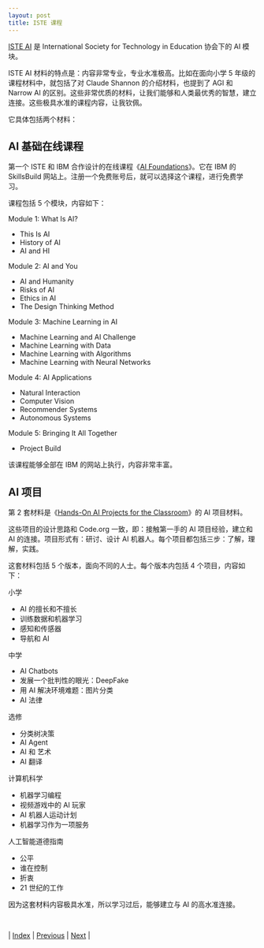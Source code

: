 ```yaml
---
layout: post
title: ISTE 课程
---
```


[ISTE AI](https://iste.org/ai) 是 International Society for Technology in Education 协会下的 AI 模块。

ISTE AI 材料的特点是：内容非常专业，专业水准极高。比如在面向小学 5 年级的课程材料中，就包括了对 Claude Shannon 的介绍材料，也提到了 AGI 和 Narrow AI 的区别。这些非常优质的材料，让我们能够和人类最优秀的智慧，建立连接。这些极具水准的课程内容，让我钦佩。

它具体包括两个材料：

## AI 基础在线课程

第一个 ISTE 和 IBM 合作设计的在线课程《[AI Foundations](https://students.yourlearning.ibm.com/activity/PLAN-B2125F145F0E?utm_source=skillsbuild.org)》。它在 IBM 的 SkillsBuild 网站上。注册一个免费账号后，就可以选择这个课程，进行免费学习。

课程包括 5 个模块，内容如下：

Module 1: What Is AI?
- This Is AI
- History of AI
- AI and HI

Module 2: AI and You
- AI and Humanity
- Risks of AI
- Ethics in AI
- The Design Thinking Method

Module 3: Machine Learning in AI
- Machine Learning and AI Challenge
- Machine Learning with Data
- Machine Learning with Algorithms
- Machine Learning with Neural Networks

Module 4: AI Applications
- Natural Interaction
- Computer Vision
- Recommender Systems
- Autonomous Systems

Module 5: Bringing It All Together
- Project Build

该课程能够全部在 IBM 的网站上执行，内容非常丰富。

## AI 项目

第 2 套材料是《[Hands-On AI Projects for the Classroom](https://iste.org/ai)》的 AI 项目材料。

这些项目的设计思路和 Code.org 一致，即：接触第一手的 AI 项目经验，建立和 AI 的连接。项目形式有：研讨、设计 AI 机器人。每个项目都包括三步：了解，理解，实践。

这套材料包括 5 个版本，面向不同的人士。每个版本内包括 4 个项目，内容如下：

小学
- AI 的擅长和不擅长
- 训练数据和机器学习
- 感知和传感器
- 导航和 AI

中学
- AI Chatbots
- 发展一个批判性的眼光：DeepFake
- 用 AI 解决环境难题：图片分类
- AI 法律

选修
- 分类树决策
- AI Agent
- AI 和 艺术
- AI 翻译

计算机科学
- 机器学习编程
- 视频游戏中的 AI 玩家
- AI 机器人运动计划
- 机器学习作为一项服务

人工智能道德指南
- 公平
- 谁在控制
- 折衷
- 21 世纪的工作

因为这套材料内容极具水准，所以学习过后，能够建立与 AI 的高水准连接。

<br/>

| [Index](./) | [Previous](7-code-org) | [Next](10-experience-ai) |
